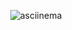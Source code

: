 <div align="center">

![asciinema](https://github.com/onur-ozkan/cargo-qtest/assets/39852038/02d302c8-4934-4110-b183-5b89ea0ef8ca)

</div>


